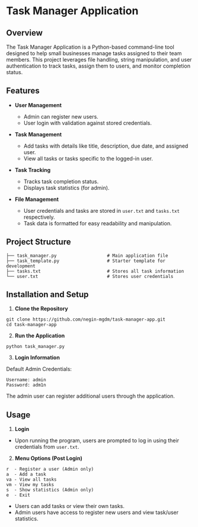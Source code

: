 # Task Manager Application  

## Overview  
The Task Manager Application is a Python-based command-line tool designed to help small businesses manage tasks assigned to their team members. This project leverages file handling, string manipulation, and user authentication to track tasks, assign them to users, and monitor completion status.  

## Features  
- **User Management**  
  - Admin can register new users.  
  - User login with validation against stored credentials.  

- **Task Management**  
  - Add tasks with details like title, description, due date, and assigned user.  
  - View all tasks or tasks specific to the logged-in user.  

- **Task Tracking**  
  - Tracks task completion status.  
  - Displays task statistics (for admin).  

- **File Management**  
  - User credentials and tasks are stored in `user.txt` and `tasks.txt` respectively.  
  - Task data is formatted for easy readability and manipulation.  

## Project Structure  
```
├── task_manager.py                   # Main application file
├── task_template.py                  # Starter template for development
├── tasks.txt                         # Stores all task information
└── user.txt                          # Stores user credentials
```

## Installation and Setup  

1. **Clone the Repository**  
```
git clone https://github.com/negin-mgdm/task-manager-app.git
cd task-manager-app
```
2. **Run the Application**
```
python task_manager.py
```
3. **Login Information**
   
  Default Admin Credentials:
```
Username: admin  
Password: adm1n  
```
The admin user can register additional users through the application.

## Usage

1. **Login**

- Upon running the program, users are prompted to log in using their credentials from `user.txt`.

2. **Menu Options (Post Login)**

```
r  - Register a user (Admin only)  
a  - Add a task  
va - View all tasks  
vm - View my tasks  
s  - Show statistics (Admin only)  
e  - Exit  
```
- Users can add tasks or view their own tasks.
- Admin users have access to register new users and view task/user statistics.

